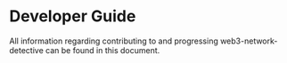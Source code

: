 # Developer Guide

All information regarding contributing to and progressing web3-network-detective can be found in this document.
